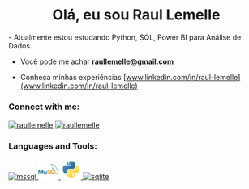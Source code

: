 <h1 align="center">Olá, eu sou Raul Lemelle</h1>
- Atualmente estou estudando Python, SQL, Power BI para Análise de Dados.

- Você pode me achar **raullemelle@gmail.com**

- Conheça minhas experiências [www.linkedin.com/in/raul-lemelle](www.linkedin.com/in/raul-lemelle)

<h3 align="left">Connect with me:</h3>
<p align="left">
<a href="https://linkedin.com/in/raullemelle" target="blank"><img align="center" src="https://raw.githubusercontent.com/rahuldkjain/github-profile-readme-generator/master/src/images/icons/Social/linked-in-alt.svg" alt="raullemelle" height="30" width="40" /></a>
<a href="https://instagram.com/raullemelle" target="blank"><img align="center" src="https://raw.githubusercontent.com/rahuldkjain/github-profile-readme-generator/master/src/images/icons/Social/instagram.svg" alt="raullemelle" height="30" width="40" /></a>
</p>

<h3 align="left">Languages and Tools:</h3>
<p align="left"> <a href="https://www.microsoft.com/en-us/sql-server" target="_blank" rel="noreferrer"> <img src="https://www.svgrepo.com/show/303229/microsoft-sql-server-logo.svg" alt="mssql" width="40" height="40"/> </a> <a href="https://www.mysql.com/" target="_blank" rel="noreferrer"> <img src="https://raw.githubusercontent.com/devicons/devicon/master/icons/mysql/mysql-original-wordmark.svg" alt="mysql" width="40" height="40"/> </a> <a href="https://www.python.org" target="_blank" rel="noreferrer"> <img src="https://raw.githubusercontent.com/devicons/devicon/master/icons/python/python-original.svg" alt="python" width="40" height="40"/> </a> <a href="https://www.sqlite.org/" target="_blank" rel="noreferrer"> <img src="https://www.vectorlogo.zone/logos/sqlite/sqlite-icon.svg" alt="sqlite" width="40" height="40"/> </a> </p>

<!---

- 👋 Hi, I’m @Raul-Lemelle
- 👀 I’m interested in ...
- 🌱 I’m currently learning ...
- 💞️ I’m looking to collaborate on ...
- 📫 How to reach me ...


Raul-Lemelle/Raul-Lemelle is a ✨ special ✨ repository because its `README.md` (this file) appears on your GitHub profile.
You can click the Preview link to take a look at your changes.
--->
